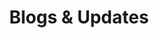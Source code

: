 ---
title: "Blogs & Updates"
collaborativeImg: "/images/resources/transo-hyper-collaborative-blog1.jpg"
shipmentTransistImg: "/images/resources/transo-shipmentin-transit1.jpg"
connectedLogisticsImg: "/images/resources/transo-connected-logistics1.jpg"
freightOfLiabilityImg: "/images/resources/transo-freightof-liability1.jpg"
---